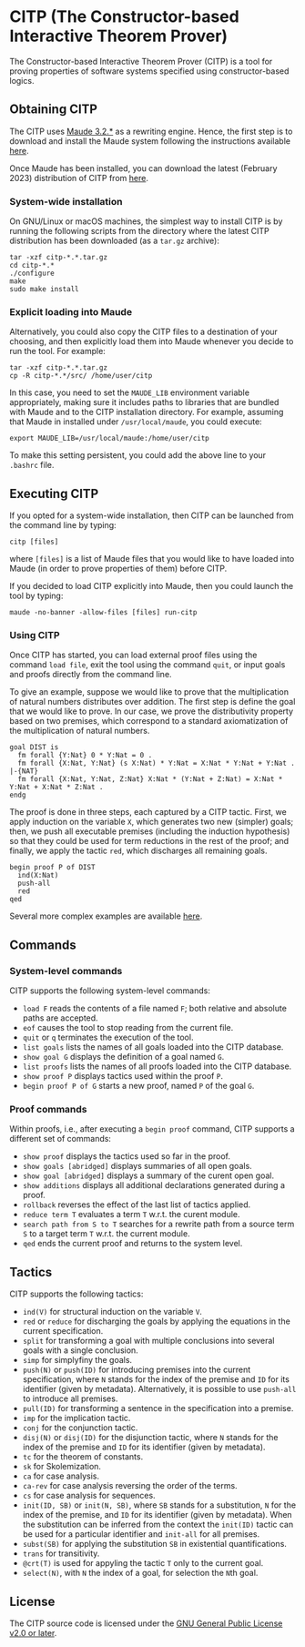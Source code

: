 # CITP (The Constructor-based Interactive Theorem Prover)

The Constructor-based Interactive Theorem Prover (CITP) is a
tool for proving properties of software systems specified using
constructor-based logics.

## Obtaining CITP

The CITP uses [Maude 3.2.*](http://maude.cs.illinois.edu/w/index.php?title=The_Maude_System)
as a rewriting engine. Hence, the first step is to download and
install the Maude system following the instructions available
[here](http://maude.cs.illinois.edu/w/index.php?title=Maude_download_and_installation).

Once Maude has been installed, you can download the latest (February 2023) distribution
of CITP from [here](https://github.com/ittutu/CITP/raw/master/Tool/dist/citp-23.02.tar.gz).

### System-wide installation

On GNU/Linux or macOS machines, the simplest way to install CITP is by
running the following scripts from the directory where the latest CITP
distribution has been downloaded (as a `tar.gz` archive):

```shell
tar -xzf citp-*.*.tar.gz
cd citp-*.*
./configure
make
sudo make install
```

### Explicit loading into Maude

Alternatively, you could also copy the CITP files to a destination of
your choosing, and then explicitly load them into Maude whenever you
decide to run the tool. For example:

```shell
tar -xzf citp-*.*.tar.gz
cp -R citp-*.*/src/ /home/user/citp
```

In this case, you need to set the `MAUDE_LIB` environment variable
appropriately, making sure it includes paths to libraries that are
bundled with Maude and to the CITP installation directory.  For
example, assuming that Maude in installed under `/usr/local/maude`,
you could execute:

```shell
export MAUDE_LIB=/usr/local/maude:/home/user/citp
```

To make this setting persistent, you could add the above line to your
`.bashrc` file.

## Executing CITP

If you opted for a system-wide installation, then CITP can be launched
from the command line by typing:

```shell
citp [files]
```

where `[files]` is a list of Maude files that you would like to have
loaded into Maude (in order to prove properties of them) before CITP.

If you decided to load CITP explicitly into Maude, then you could
launch the tool by typing:

```shell
maude -no-banner -allow-files [files] run-citp
```

### Using CITP

Once CITP has started, you can load external proof files using the
command `load file`, exit the tool using the command `quit`, or input
goals and proofs directly from the command line.

To give an example, suppose we would like to prove that the
multiplication of natural numbers distributes over addition.
The first step is define the goal that we would like to prove.
In our case, we prove the distributivity property based on two
premises, which correspond to a standard axiomatization of the
multiplication of natural numbers.

```
goal DIST is
  fm forall {Y:Nat} 0 * Y:Nat = 0 .
  fm forall {X:Nat, Y:Nat} (s X:Nat) * Y:Nat = X:Nat * Y:Nat + Y:Nat .
|-{NAT}
  fm forall {X:Nat, Y:Nat, Z:Nat} X:Nat * (Y:Nat + Z:Nat) = X:Nat * Y:Nat + X:Nat * Z:Nat .
endg
```

The proof is done in three steps, each captured by a CITP tactic.
First, we apply induction on the variable `X`, which generates two new
(simpler) goals; then, we push all executable premises (including the
induction hypothesis) so that they could be used for term reductions
in the rest of the proof; and finally, we apply the tactic `red`,
which discharges all remaining goals.

```
begin proof P of DIST
  ind(X:Nat)
  push-all
  red
qed
```

Several more complex examples are available [here](https://github.com/ittutu/CITP/tree/master/Examples).

## Commands

### System-level commands

CITP supports the following system-level commands:
- `load F` reads the contents of a file named `F`; both relative and absolute paths are accepted.
- `eof` causes the tool to stop reading from the current file.
- `quit` or `q` terminates the execution of the tool.
- `list goals` lists the names of all goals loaded into the CITP database.
- `show goal G` displays the definition of a goal named `G`.
- `list proofs` lists the names of all proofs loaded into the CITP database.
- `show proof P` displays tactics used within the proof `P`.
- `begin proof P of G` starts a new proof, named `P` of the goal `G`.

### Proof commands

Within proofs, i.e., after executing a `begin proof` command, CITP supports a different set of commands:
- `show proof` displays the tactics used so far in the proof.
- `show goals [abridged]` displays summaries of all open goals.
- `show goal [abridged]` displays a summary of the curent open goal.
- `show additions` displays all additional declarations generated during a proof.
- `rollback` reverses the effect of the last list of tactics applied.
- `reduce term T` evaluates a term `T` w.r.t. the curent module.
- `search path from S to T` searches for a rewrite path from a source term `S` to a target term `T` w.r.t. the current module.
- `qed` ends the current proof and returns to the system level.

## Tactics

CITP supports the following tactics:
- `ind(V)` for structural induction on the variable `V`.
- `red` or `reduce` for discharging the goals by applying the equations in the current specification.
- `split` for transforming a goal with multiple conclusions into several goals with a single conclusion.
- `simp` for simplyfiny the goals.
- `push(N)` or `push(ID)` for introducing premises into the current specification, where `N` stands for the index of the premise and `ID` for its identifier (given by metadata). Alternatively, it is possible to use `push-all` to introduce all premises.
- `pull(ID)` for transforming a sentence in the specification into a premise.
- `imp` for the implication tactic.
- `conj` for the conjunction tactic.
- `disj(N)` or `disj(ID)` for the disjunction tactic, where `N` stands for the index of the premise and `ID` for its identifier (given by metadata).
- `tc` for the theorem of constants.
- `sk` for Skolemization.
- `ca` for case analysis.
- `ca-rev` for case analysis reversing the order of the terms.
- `cs`  for case analysis for sequences.
- `init(ID, SB)` or `init(N, SB)`, where `SB` stands for a substitution, `N` for the index of the premise, and `ID` for its identifier (given by metadata). When the substitution can be inferred from the context the `init(ID)` tactic can be used for a particular identifier and `init-all` for all premises.
- `subst(SB)` for applying the substitution `SB` in existential quantifications.
- `trans` for transitivity.
- `@crt(T)` is used for appyling the tactic `T` only to the current goal.
- `select(N)`, with `N` the index of a goal, for selection the `N`th goal.

## License

The CITP source code is licensed under the [GNU General Public License v2.0 or later](https://www.gnu.org/licenses/old-licenses/lgpl-2.0.html).
